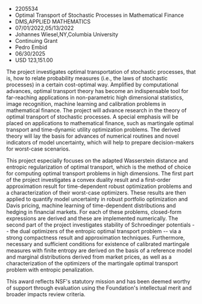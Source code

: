 
* 2205534
* Optimal Transport of Stochastic Processes in Mathematical Finance
* DMS,APPLIED MATHEMATICS
* 07/01/2022,05/13/2022
* Johannes Wiesel,NY,Columbia University
* Continuing Grant
* Pedro Embid
* 06/30/2025
* USD 123,151.00

The project investigates optimal transportation of stochastic processes, that
is, how to relate probability measures (i.e., the laws of stochastic processes)
in a certain cost-optimal way. Amplified by computational advances, optimal
transport theory has become an indispensable tool for far-reaching applications
in non-parametric high dimensional statistics, image recognition, machine
learning and calibration problems in mathematical finance. The project will
advance research in the theory of optimal transport of stochastic processes. A
special emphasis will be placed on applications to mathematical finance, such as
martingale optimal transport and time-dynamic utility optimization problems. The
derived theory will lay the basis for advances of numerical routines and novel
indicators of model uncertainty, which will help to prepare decision-makers for
worst-case scenarios.

This project especially focuses on the adapted Wasserstein distance and entropic
regularization of optimal transport, which is the method of choice for computing
optimal transport problems in high dimensions. The first part of the project
investigates a convex duality result and a first-order approximation result for
time-dependent robust optimization problems and a characterization of their
worst-case optimizers. These results are then applied to quantify model
uncertainty in robust portfolio optimization and Davis pricing, machine learning
of time-dependent distributions and hedging in financial markets. For each of
these problems, closed-form expressions are derived and these are implemented
numerically. The second part of the project investigates stability of
Schroedinger potentials -- the dual optimizers of the entropic optimal transport
problem -- via a strong compactness result and approximation techniques.
Furthermore, necessary and sufficient conditions for existence of calibrated
martingale measures with finite entropy are derived on the basis of a reference
model and marginal distributions derived from market prices, as well as a
characterization of the optimizers of the martingale optimal transport problem
with entropic penalization.

This award reflects NSF's statutory mission and has been deemed worthy of
support through evaluation using the Foundation's intellectual merit and broader
impacts review criteria.
